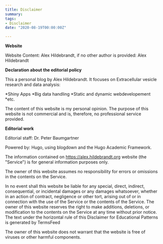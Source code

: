 ```yaml
---
title: Disclaimer
summary: 
tags:
- Disclaimer
date: "2020-08-19T00:00:00Z"

---
```


**Website**

Website Content: Alex Hildebrandt, if no other author is provided: Alex Hildebrandt

**Declaration about the editorial policy**

This a personal blog by Alex Hildebrandt. It focuses on Extracellular vesicle research and data analysis:

*Shiny Apps
*Big data handling
*Static and dynamic webdevelopement
*etc.

The content of this website is my personal opinion. The purpose of this website is not commercial and is, therefore, no professional service provided.

**Editorial work**
   
Editorial staff: Dr. Peter Baumgartner

Powered by: Hugo, using blogdown and the Hugo Academic Framework.

The information contained on https://alex.hildebrandt.org website (the "Service") is for general information purposes only.

The owner of this website assumes no responsibility for errors or omissions in the contents on the Service.

In no event shall this website be liable for any special, direct, indirect, consequential, or incidental damages or any damages whatsoever, whether in an action of contract, negligence or other tort, arising out of or in connection with the use of the Service or the contents of the Service. The owner of this website reserves the right to make additions, deletions, or modification to the contents on the Service at any time without prior notice. The text under the horizontal rule of this Disclaimer for Educational Patterns is generated by TermsFeed

The owner of this website does not warrant that the website is free of viruses or other harmful components.